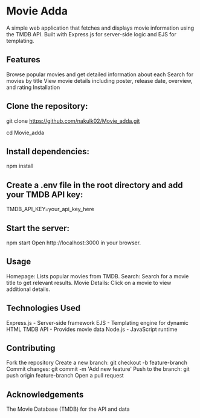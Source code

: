 # Movie Adda
A simple web application that fetches and displays movie information using the TMDB API. Built with Express.js for server-side logic and EJS for templating.

## Features
Browse popular movies and get detailed information about each
Search for movies by title
View movie details including poster, release date, overview, and rating
Installation
## Clone the repository:
git clone https://github.com/nakulk02/Movie_adda.git

cd Movie_adda

## Install dependencies:
npm install

## Create a .env file in the root directory and add your TMDB API key:

TMDB_API_KEY=your_api_key_here
## Start the server:
npm start
Open http://localhost:3000 in your browser.

## Usage
Homepage: Lists popular movies from TMDB.
Search: Search for a movie title to get relevant results.
Movie Details: Click on a movie to view additional details.
## Technologies Used
Express.js - Server-side framework
EJS - Templating engine for dynamic HTML
TMDB API - Provides movie data
Node.js - JavaScript runtime
## Contributing
Fork the repository
Create a new branch: git checkout -b feature-branch
Commit changes: git commit -m 'Add new feature'
Push to the branch: git push origin feature-branch
Open a pull request

## Acknowledgements
The Movie Database (TMDB) for the API and data
